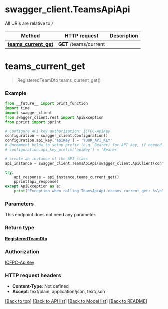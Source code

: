# swagger_client.TeamsApiApi

All URIs are relative to */*

Method | HTTP request | Description
------------- | ------------- | -------------
[**teams_current_get**](TeamsApiApi.md#teams_current_get) | **GET** /teams/current | 

# **teams_current_get**
> RegisteredTeamDto teams_current_get()



### Example
```python
from __future__ import print_function
import time
import swagger_client
from swagger_client.rest import ApiException
from pprint import pprint

# Configure API key authorization: ICFPC-ApiKey
configuration = swagger_client.Configuration()
configuration.api_key['apiKey'] = 'YOUR_API_KEY'
# Uncomment below to setup prefix (e.g. Bearer) for API key, if needed
# configuration.api_key_prefix['apiKey'] = 'Bearer'

# create an instance of the API class
api_instance = swagger_client.TeamsApiApi(swagger_client.ApiClient(configuration))

try:
    api_response = api_instance.teams_current_get()
    pprint(api_response)
except ApiException as e:
    print("Exception when calling TeamsApiApi->teams_current_get: %s\n" % e)
```

### Parameters
This endpoint does not need any parameter.

### Return type

[**RegisteredTeamDto**](RegisteredTeamDto.md)

### Authorization

[ICFPC-ApiKey](../README.md#ICFPC-ApiKey)

### HTTP request headers

 - **Content-Type**: Not defined
 - **Accept**: text/plain, application/json, text/json

[[Back to top]](#) [[Back to API list]](../README.md#documentation-for-api-endpoints) [[Back to Model list]](../README.md#documentation-for-models) [[Back to README]](../README.md)

